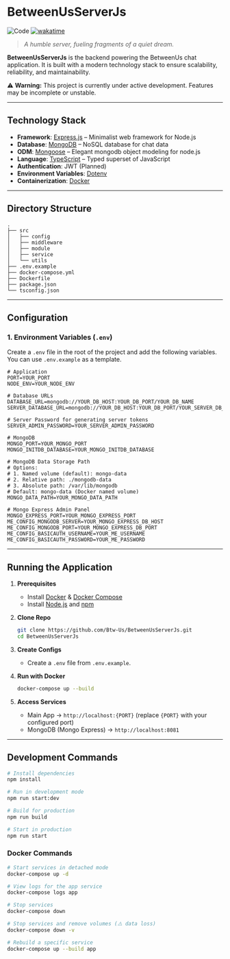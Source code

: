 # BetweenUsServerJs
![Code](https://tokei.rs/b1/github/Btw-Us/BetweenUsServerJs?category=code)
[![wakatime](https://wakatime.com/badge/user/3a4240f0-6bea-4626-be2a-1129790e4336/project/37bfa66f-b585-4363-8b5b-cf82d0c585d8.svg)](https://wakatime.com/badge/user/3a4240f0-6bea-4626-be2a-1129790e4336/project/37bfa66f-b585-4363-8b5b-cf82d0c585d8)

> *A humble server, fueling fragments of a quiet dream.*

**BetweenUsServerJs** is the backend powering the BetweenUs chat application. It is built with a modern technology stack to ensure scalability, reliability, and maintainability.

⚠️ **Warning:** This project is currently under active development. Features may be incomplete or unstable.

---

## Technology Stack

*   **Framework**: [Express.js](https://expressjs.com/) – Minimalist web framework for Node.js
*   **Database**: [MongoDB](https://www.mongodb.com/) – NoSQL database for chat data
*   **ODM**: [Mongoose](https://mongoosejs.com/) – Elegant mongodb object modeling for node.js
*   **Language**: [TypeScript](https://www.typescriptlang.org/) – Typed superset of JavaScript
*   **Authentication**: JWT (Planned)
*   **Environment Variables**: [Dotenv](https://github.com/motdotla/dotenv)
*   **Containerization**: [Docker](https://www.docker.com/)

---

## Directory Structure

```
.
├── src
│   ├── config
│   ├── middleware
│   ├── module
│   ├── service
│   └── utils
├── .env.example
├── docker-compose.yml
├── Dockerfile
├── package.json
└── tsconfig.json
```

---

## Configuration

### 1. Environment Variables (`.env`)

Create a `.env` file in the root of the project and add the following variables. You can use `.env.example` as a template.

```dotenv
# Application
PORT=YOUR_PORT
NODE_ENV=YOUR_NODE_ENV

# Database URLs
DATABASE_URL=mongodb://YOUR_DB_HOST:YOUR_DB_PORT/YOUR_DB_NAME
SERVER_DATABASE_URL=mongodb://YOUR_DB_HOST:YOUR_DB_PORT/YOUR_SERVER_DB_NAME

# Server Password for generating server tokens
SERVER_ADMIN_PASSWORD=YOUR_SERVER_ADMIN_PASSWORD

# MongoDB
MONGO_PORT=YOUR_MONGO_PORT
MONGO_INITDB_DATABASE=YOUR_MONGO_INITDB_DATABASE

# MongoDB Data Storage Path
# Options:
# 1. Named volume (default): mongo-data
# 2. Relative path: ./mongodb-data
# 3. Absolute path: /var/lib/mongodb
# Default: mongo-data (Docker named volume)
MONGO_DATA_PATH=YOUR_MONGO_DATA_PATH

# Mongo Express Admin Panel
MONGO_EXPRESS_PORT=YOUR_MONGO_EXPRESS_PORT
ME_CONFIG_MONGODB_SERVER=YOUR_MONGO_EXPRESS_DB_HOST
ME_CONFIG_MONGODB_PORT=YOUR_MONGO_EXPRESS_DB_PORT
ME_CONFIG_BASICAUTH_USERNAME=YOUR_ME_USERNAME
ME_CONFIG_BASICAUTH_PASSWORD=YOUR_ME_PASSWORD
```

---

## Running the Application

1.  **Prerequisites**
    *   Install [Docker](https://www.docker.com/get-started) & [Docker Compose](https://docs.docker.com/compose/install/)
    *   Install [Node.js](https://nodejs.org/en/) and [npm](https://www.npmjs.com/)

2.  **Clone Repo**

    ```bash
    git clone https://github.com/Btw-Us/BetweenUsServerJs.git
    cd BetweenUsServerJs
    ```

3.  **Create Configs**

    *   Create a `.env` file from `.env.example`.

4.  **Run with Docker**

    ```bash
    docker-compose up --build
    ```

5.  **Access Services**

    *   Main App → `http://localhost:{PORT}` (replace `{PORT}` with your configured port)
    *   MongoDB (Mongo Express) → `http://localhost:8081`

---

## Development Commands

```bash
# Install dependencies
npm install

# Run in development mode
npm run start:dev

# Build for production
npm run build

# Start in production
npm run start
```

### Docker Commands

```bash
# Start services in detached mode
docker-compose up -d

# View logs for the app service
docker-compose logs app

# Stop services
docker-compose down

# Stop services and remove volumes (⚠️ data loss)
docker-compose down -v

# Rebuild a specific service
docker-compose up --build app
```
